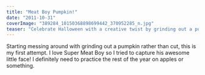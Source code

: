 ```yaml
---
title: "Meat Boy Pumpkin!"
date: "2011-10-31"
coverImage: "389284_10150368898699442_370952285_n.jpg"
teaser: "Celebrate Halloween with a creative twist by grinding out a pumpkin carving inspired by the popular game character Super Meat Boy. Marvel at the first attempt to capture the iconic face of Meat Boy on a pumpkin and anticipate further improvement in future carving endeavors."
---
```


Starting messing around with grinding out a pumpkin rather than cut, this is my first attempt. I love Super Meat Boy so I tried to capture his awesome little face! I definitely need to practice the rest of the year on apples or something.
